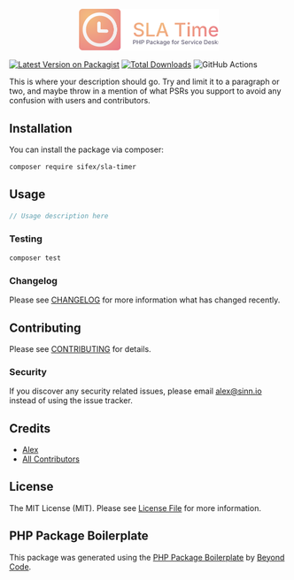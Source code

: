 <p align="center"><img src="https://github.com/sifex/sla-timer/raw/HEAD/.github/assets/logo.svg?" width="50%" alt="Logo SLA Timer"></p>


[![Latest Version on Packagist](https://img.shields.io/packagist/v/sifex/sla-timer.svg?style=flat-square)](https://packagist.org/packages/sifex/sla-timer)
[![Total Downloads](https://img.shields.io/packagist/dt/sifex/sla-timer.svg?style=flat-square)](https://packagist.org/packages/sifex/sla-timer)
![GitHub Actions](https://github.com/sifex/sla-timer/actions/workflows/main.yml/badge.svg)


This is where your description should go. Try and limit it to a paragraph or two, and maybe throw in a mention of what PSRs you support to avoid any confusion with users and contributors.

## Installation

You can install the package via composer:

```bash
composer require sifex/sla-timer
```

## Usage

```php
// Usage description here
```

### Testing

```bash
composer test
```

### Changelog

Please see [CHANGELOG](CHANGELOG.md) for more information what has changed recently.

## Contributing

Please see [CONTRIBUTING](CONTRIBUTING.md) for details.

### Security

If you discover any security related issues, please email alex@sinn.io instead of using the issue tracker.

## Credits

-   [Alex](https://github.com/sifex)
-   [All Contributors](../../contributors)

## License

The MIT License (MIT). Please see [License File](LICENSE.md) for more information.

## PHP Package Boilerplate

This package was generated using the [PHP Package Boilerplate](https://laravelpackageboilerplate.com) by [Beyond Code](http://beyondco.de/).
